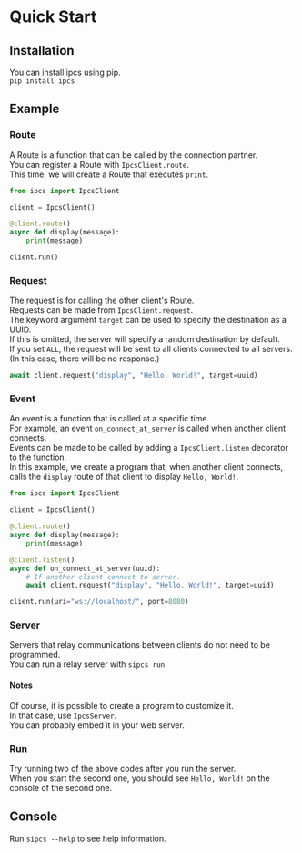# Quick Start
## Installation
You can install ipcs using pip.  
`pip install ipcs`

## Example
### Route
A Route is a function that can be called by the connection partner.  
You can register a Route with `IpcsClient.route`.  
This time, we will create a Route that executes `print`.
```python
from ipcs import IpcsClient

client = IpcsClient()

@client.route()
async def display(message):
    print(message)

client.run()
```
### Request
The request is for calling the other client's Route.  
Requests can be made from `IpcsClient.request`.  
The keyword argument `target` can be used to specify the destination as a UUID.  
If this is omitted, the server will specify a random destination by default.  
If you set `ALL`, the request will be sent to all clients connected to all servers. (In this case, there will be no response.)
```python
await client.request("display", "Hello, World!", target=uuid)
```
### Event
An event is a function that is called at a specific time.  
For example, an event `on_connect_at_server` is called when another client connects.  
Events can be made to be called by adding a `IpcsClient.listen` decorator to the function.  
In this example, we create a program that, when another client connects, calls the `display` route of that client to display `Hello, World!`.
```python
from ipcs import IpcsClient

client = IpcsClient()

@client.route()
async def display(message):
    print(message)

@client.listen()
async def on_connect_at_server(uuid):
    # If another client connect to server.
    await client.request("display", "Hello, World!", target=uuid)

client.run(uri="ws://localhost/", port=8080)
```
### Server
Servers that relay communications between clients do not need to be programmed.  
You can run a relay server with `sipcs run`.
#### Notes
Of course, it is possible to create a program to customize it.  
In that case, use `IpcsServer`.  
You can probably embed it in your web server.
### Run
Try running two of the above codes after you run the server.  
When you start the second one, you should see `Hello, World!` on the console of the second one.

## Console
Run `sipcs --help` to see help information.